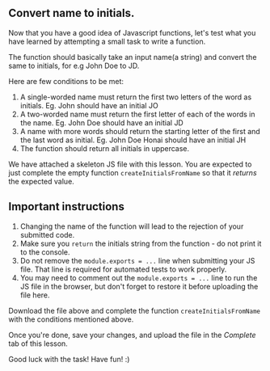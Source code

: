 ## Convert name to initials.

Now that you have a good idea of Javascript functions, let's test what you have learned by attempting a small task to write a function. 

The function should basically take an input name(a string) and convert the same to initials, for e.g John Doe to JD. 

Here are few conditions to be met:

1. A single-worded name must return the first two letters of the word as initials. Eg. John should have an initial JO
2. A two-worded name must return the first letter of each of the words in the name. Eg. John Doe should have an initial JD
3. A name with more words should return the starting letter of the first and the last word as initial. Eg. John Doe Honai should have an initial JH
4. The function should return all initials in uppercase.

We have attached a skeleton JS file with this lesson. You are expected to just complete the empty function `createInitialsFromName` so that it _returns_ the expected value.

## Important instructions

1. Changing the name of the function will lead to the rejection of your submitted code.
2. Make sure you `return` the initials string from the function - do not print it to the console.
3. Do not remove the `module.exports = ...` line when submitting your JS file. That line is required for automated tests to work properly.
4. You may need to comment out the `module.exports = ...` line to run the JS file in the browser, but don't forget to restore it before uploading the file here.

Download the file above and complete the function `createInitialsFromName` with the conditions mentioned above. 

Once you're done, save your changes, and upload the file in the _Complete_ tab of this lesson.

Good luck with the task! Have fun! :)